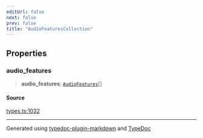 ```yaml
---
editUrl: false
next: false
prev: false
title: "AudioFeaturesCollection"
---
```


## Properties

### audio\_features

> **audio\_features**: [`AudioFeatures`](/api/interfaces/audiofeatures/)[]

#### Source

[types.ts:1032](https://github.com/fostertheweb/spotify-web-sdk/blob/8d95f4b/src/types.ts#L1032)

***

Generated using [typedoc-plugin-markdown](https://www.npmjs.com/package/typedoc-plugin-markdown) and [TypeDoc](https://typedoc.org/)
